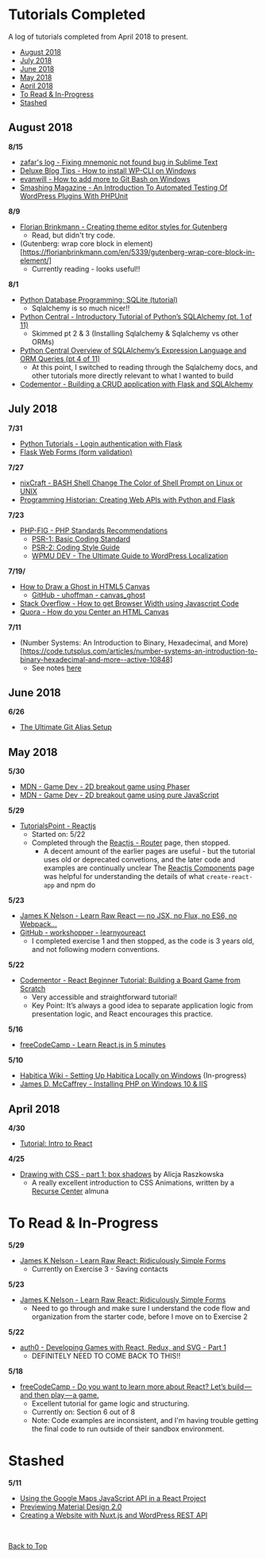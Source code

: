 <a id="top"></a>
# Tutorials Completed

A log of tutorials completed from April 2018 to present.

<!-- MarkdownTOC -->

* [August 2018](#august-2018)
* [July 2018](#july-2018)
* [June 2018](#june-2018)
* [May 2018](#may-2018)
* [April 2018](#april-2018)
* [To Read & In-Progress](#to-read--in-progress)
* [Stashed](#stashed)

<!-- /MarkdownTOC -->

<a id="august-2018"></a>
## August 2018

**8/15**
* [zafar's log - Fixing mnemonic not found bug in Sublime Text](http://dufferzafar.github.io/2015/06/16/fixing-mnemonic-not-found-bug-in-sublime-text/)
* [Deluxe Blog Tips - How to install WP-CLI on Windows](https://deluxeblogtips.com/install-wp-cli-windows/)
* [evanwill - How to add more to Git Bash on Windows](https://gist.github.com/evanwill/0207876c3243bbb6863e65ec5dc3f058)
* [Smashing Magazine - An Introduction To Automated Testing Of WordPress Plugins With PHPUnit](https://www.smashingmagazine.com/2017/12/automated-testing-wordpress-plugins-phpunit/)

**8/9**
* [Florian Brinkmann - Creating theme editor styles for Gutenberg](https://florianbrinkmann.com/en/4544/editor-styles-gutenberg/)
    * Read, but didn't try code. 
* (Gutenberg: wrap core block in element)[https://florianbrinkmann.com/en/5339/gutenberg-wrap-core-block-in-element/]
    * Currently reading - looks useful!!

**8/1**
* [Python Database Programming: SQLite (tutorial)](https://pythonspot.com/en/python-database-programming-sqlite-tutorial/)
    * Sqlalchemy is so much nicer!!
* [Python Central - Introductory Tutorial of Python’s SQLAlchemy (pt. 1 of 11)](https://www.pythoncentral.io/introductory-tutorial-python-sqlalchemy/)
    * Skimmed pt 2 & 3 (Installing Sqlalchemy & Sqlalchemy vs other ORMs)
* [Python Central Overview of SQLAlchemy’s Expression Language and ORM Queries (pt 4 of 11)](https://www.pythoncentral.io/overview-sqlalchemys-expression-language-orm-queries/)
    * At this point, I switched to reading through the Sqlalchemy docs, and other tutorials more directly relevant to what I wanted to build
* [Codementor - Building a CRUD application with Flask and SQLAlchemy](https://www.codementor.io/garethdwyer/building-a-crud-application-with-flask-and-sqlalchemy-dm3wv7yu2)

<a id="july-2018"></a>
## July 2018

**7/31**
* [Python Tutorials - Login authentication with Flask](https://pythonspot.com/login-authentication-with-flask/)
* [Flask Web Forms (form validation)](https://pythonspot.com/flask-web-forms/)

**7/27**
* [nixCraft - BASH Shell Change The Color of Shell Prompt on Linux or UNIX](https://www.cyberciti.biz/faq/bash-shell-change-the-color-of-my-shell-prompt-under-linux-or-unix/)
* [Programming Historian: Creating Web APIs with Python and Flask](https://programminghistorian.org/en/lessons/creating-apis-with-python-and-flask)


**7/23**
* [PHP-FIG - PHP Standards Recommendations](https://www.php-fig.org/psr/)
    * [PSR-1: Basic Coding Standard](https://www.php-fig.org/psr/psr-1/)
    * [PSR-2: Coding Style Guide](https://www.php-fig.org/psr/psr-2/)
    * [WPMU DEV - The Ultimate Guide to WordPress Localization](https://premium.wpmudev.org/blog/ultimate-guide-wordpress-localization/)

**7/19/**
* [How to Draw a Ghost in HTML5 Canvas](http://loopandtouch.com/2014/04/22/how-to-draw-a-ghost-in-html5-canvas)
    * [GitHub - uhoffman - canvas_ghost](https://github.com/uhoffman/canvas_ghost)
* [Stack Overflow - How to get Browser Width using Javascript Code](https://stackoverflow.com/questions/1038727/how-to-get-browser-width-using-javascript-code)
* [Quora - How do you Center an HTML Canvas](https://www.quora.com/How-do-you-center-an-HTML-canvas)

**7/11**
* (Number Systems: An Introduction to Binary, Hexadecimal, and More)[https://code.tutsplus.com/articles/number-systems-an-introduction-to-binary-hexadecimal-and-more--active-10848]
    * See notes [here](math/number-systems-bases-and-conversions.md)

<a id="june-2018"></a>
## June 2018

**6/26**
* [The Ultimate Git Alias Setup](https://gist.github.com/mwhite/6887990)

<a id="may-2018"></a>
## May 2018

**5/30**
* [MDN - Game Dev - 2D breakout game using Phaser](https://developer.mozilla.org/en-US/docs/Games/Tutorials/2D_breakout_game_Phaser)
* [MDN - Game Dev - 2D breakout game using pure JavaScript](https://developer.mozilla.org/en-US/docs/Games/Tutorials/2D_Breakout_game_pure_JavaScript)

**5/29**
* [TutorialsPoint - Reactjs](https://www.tutorialspoint.com/reactjs/reactjs_components.htm)
    * Started on: 5/22
    * Completed through the [Reactjs - Router](https://www.tutorialspoint.com/reactjs/reactjs_router.htm) page, then stopped.
        * A decent amount of the earlier pages are useful - but the tutorial uses old or deprecated convetions, and the later code and examples are continually unclear
    The [Reactjs Components](https://www.tutorialspoint.com/reactjs/reactjs_components.htm) page was helpful for understanding the details of what `create-react-app` and npm do

**5/23**
* [James K Nelson - Learn Raw React — no JSX, no Flux, no ES6, no Webpack…](http://jamesknelson.com/learn-raw-react-no-jsx-flux-es6-webpack/)
* [GitHub - workshopper - learnyoureact](https://github.com/workshopper/learnyoureact)
    * I completed exercise 1 and then stopped, as the code is 3 years old, and not following modern conventions.

**5/22**
* [Codementor - React Beginner Tutorial: Building a Board Game from Scratch](https://www.codementor.io/reactjs/tutorial/beginner-tutorial-building-a-game-from-scratch)
    * Very accessible and straightforward tutorial!
    * Key Point: It’s always a good idea to separate application logic from presentation logic, and React encourages this practice. 

**5/16**
* [freeCodeCamp - Learn React.js in 5 minutes](https://medium.freecodecamp.org/learn-react-js-in-5-minutes-526472d292f4)

**5/10**
* [Habitica Wiki - Setting Up Habitica Locally on Windows](http://habitica.wikia.com/wiki/Setting_up_Habitica_Locally_on_Windows) (In-progress)
* [James D. McCaffrey - Installing PHP on Windows 10 & IIS](https://jamesmccaffrey.wordpress.com/2017/01/26/installing-php-on-windows-10-and-iis/)

<a id="april-2018"></a>
## April 2018
**4/30**
* [Tutorial: Intro to React](https://reactjs.org/tutorial/tutorial.html#functional-components)

<a id="42518"></a>
**4/25**
* [Drawing with CSS - part 1: box shadows](https://trueskawka.github.io/blog/programming/2018/02/07/drawing-with-CSS-part-1-box-shadows.html) by Alicja Raszkowska 
    * A really excellent introduction to CSS Animations, written by a [Recurse Center](https://recurse.com) almuna 

<a id="to-read--in-progress"></a>
# To Read & In-Progress

**5/29**

* [James K Nelson - Learn Raw React: Ridiculously Simple Forms](http://jamesknelson.com/learn-raw-react-ridiculously-simple-forms/)
    * Currently on Exercise 3 - Saving contacts

**5/23**
* [James K Nelson - Learn Raw React: Ridiculously Simple Forms](http://jamesknelson.com/learn-raw-react-ridiculously-simple-forms/)
    * Need to go through and make sure I understand the code flow and organization from the starter code, before I move on to Exercise 2

**5/22**
* [auth0 - Developing Games with React, Redux, and SVG - Part 1](https://auth0.com/blog/developing-games-with-react-redux-and-svg-part-1/)
    * DEFINITELY NEED TO COME BACK TO THIS!!

**5/18**
* [freeCodeCamp - Do you want to learn more about React? Let’s build — and then play — a game.](https://medium.freecodecamp.org/do-you-want-to-learn-more-about-react-lets-build-and-then-play-a-game-218e0da5be44)
    * Excellent tutorial for game logic and structuring. 
    * Currently on: Section 6 out of 8
    * Note: Code examples are inconsistent, and I'm having trouble getting the final code to run outside of their sandbox environment.

<a id="stashed"></a>
# Stashed

**5/11**
* [Using the Google Maps JavaScript API in a React Project](https://medium.com/front-end-hacking/using-the-google-maps-javascript-api-in-a-react-project-b3ed734375c6)
* [Previewing Material Design 2.0](https://uxdesign.cc/previewing-material-design-2-0-ec0215f0588f)
* [Creating a Website with Nuxt.js and WordPress REST API](https://medium.com/@moustachedesign/creating-a-website-with-nuxt-js-and-wordpress-rest-api-51cf66599cf3)

<br>

[Back to Top](#top)
